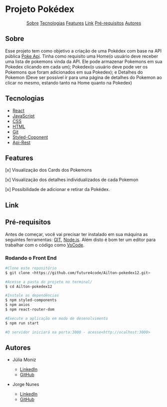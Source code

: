 # Projeto Pokédex 

<p align="center">
  <a href=#sobre>Sobre</a>
  <a href=#tecnologias>Tecnologias</a>
  <a href=#features>Features</a>
  <a href=#link>Link</a>
  <a href=#pré-requisitos>Pré-requisitos</a>
  <a href=#autores>Autores</a>
</p>

## Sobre
Esse projeto tem como objetivo a criação de uma Pokédex com base na API pública [Poke Api](https://pokeapi.co/). Tinha como requisito uma Home(o usuário deve receber uma lista de pokemons vinda da API. Ele pode armazenar Pokemons em sua Pokedex clicando em cada um); Pokedex(o usuário deve pode ver os Pokemons que foram adicionados em sua Pokedex); e Detalhes do Pokemon (Deve ser possível ir para uma página de detalhes do Pokemon ao clicar no mesmo, estando tanto na Home quanto na Pokedex)

## Tecnologias
- [React](https://pt-br.reactjs.org/)
- [JavaScript]()
- [CSS]()
- [HTML]()
- [Git]()
- [Styled-Coponent]()
- [Api-Rest]()
## Features
[x] Visualização dos Cards dos Pokemons
<br/>

[x] Visualização dos detalhes individualizados de cada Pokemon
<br/>

[x] Possibilidade de adicionar e retirar da Pokédex.
## Link

## Pré-requisitos
Antes de começar, você vai precisar ter instalado em sua máquina as seguintes ferramentas:
[GIT](https://git-scm.com), [Node.js](https://nodejs.org/en/).
Além disto é bom ter um editor para trabalhar com o código como [VsCode](https://code.visualstudio.com/).

### Rodando o Front End
```bash
#Clone este repositório
$ git clone <https://github.com/future4code/Ailton-pokedex12.git>

#Acesse a pasta do projeto no terminal/
$ cd Ailton-pokedex12

#Instale as dependências
$ npm styled-components
$ npm axios
$ npm react-router-dom

#Execute a aplicação em modo de desenolvimento
$ npm run start

#O servidor iniciará na porta:3000 - acesse<http://ocalhost:3000>
```

## Autores

- Júlia Moniz
  - [LinkedIn](https://www.linkedin.com/in/j%C3%BAlia-moniz-a912b9172/)
  - [GitHub](https://github.com/JuliaMoniz27)

- Jorge Nunes
  - [LinkedIn](https://www.linkedin.com/in/jorge-nunes-205b8016/)
  - [GitHub](https://github.com/Jorgernunes)

